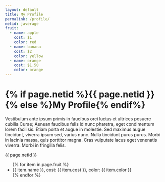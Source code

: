 ```yaml
---
layout: default
title: My Profile
permalink: /profile/
netid: javerage
fruit:
  - name: apple
    cost: $1
    color: red
  - name: banana
    cost: $2
    color: yellow
  - name: orange
    cost: $1.50
    color: orange
---
```


<h1>{% if page.netid %}{{ page.netid }}{% else %}My Profile{% endif%}</h1>

Vestibulum ante ipsum primis in faucibus orci luctus et ultrices posuere cubilia Curae; Aenean faucibus felis id nunc pharetra, eget condimentum lorem facilisis. Etiam porta et augue in molestie. Sed maximus augue tincidunt, viverra ipsum sed, varius nunc. Nulla tincidunt purus purus. Morbi in lacinia massa, quis porttitor magna. Cras vulputate lacus eget venenatis viverra. Morbi in fringilla felis.


{{ page.netid }}

<ul>
    {% for item in page.fruit %}
    <li>{{ item.name }}, cost: {{ item.cost }}, color: {{ item.color }}</li>
    {% endfor %}
</ul>
